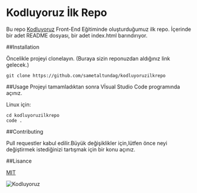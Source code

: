 # Kodluyoruz İlk Repo

Bu repo [Kodluyoruz](https://kodluoruz.org) Front-End Eğitiminde oluşturduğumuz ilk repo. İçerinde bir adet README dosyası, bir adet index.html barındırıyor.

##Installation

Öncelikle projeyi clonelayın. (Buraya sizin reponuzdan aldığınız link gelecek.)
```
git clone https://github.com/sametaltundag/kodluyoruzilkrepo
```
##Usage
Projeyi tamamladıktan sonra Vİsual Studio Code programında açınız.

Linux için:
```
cd kodluyoruzilkrepo
code .
```

##Contributing

Pull requestler kabul edilir.Büyük değişiklikler için,lütfen önce neyi değiştirmek istediğinizi tartışmak için bir konu açınız.

##Lisance

[MIT](https://opensource.org/license/mit/)

![Kodluyoruz](https://kodluyoruz.org/wp-content/uploads/2022/05/kodluyoruz_yatay_slogan-300x35.png)